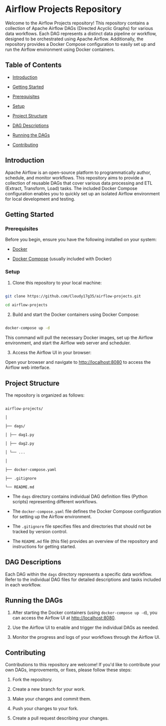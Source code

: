 # Airflow Projects Repository

  

Welcome to the Airflow Projects repository! This repository contains a collection of Apache Airflow DAGs (Directed Acyclic Graphs) for various data workflows. Each DAG represents a distinct data pipeline or workflow, designed to be orchestrated using Apache Airflow. Additionally, the repository provides a Docker Compose configuration to easily set up and run the Airflow environment using Docker containers.

  

## Table of Contents

  

- [Introduction](#introduction)

- [Getting Started](#getting-started)

- [Prerequisites](#prerequisites)

- [Setup](#setup)

- [Project Structure](#project-structure)

- [DAG Descriptions](#dag-descriptions)

- [Running the DAGs](#running-the-dags)

- [Contributing](#contributing)


  

## Introduction

  

Apache Airflow is an open-source platform to programmatically author, schedule, and monitor workflows. This repository aims to provide a collection of reusable DAGs that cover various data processing and ETL (Extract, Transform, Load) tasks. The included Docker Compose configuration enables you to quickly set up an isolated Airflow environment for local development and testing.

  

## Getting Started

  

### Prerequisites

  

Before you begin, ensure you have the following installed on your system:

  

- [Docker](https://www.docker.com/get-started)

- [Docker Compose](https://docs.docker.com/compose/install/) (usually included with Docker)

  

### Setup

  

1. Clone this repository to your local machine:

  

```sh

git clone https://github.com/Cloudy17g35/airflow-projects.git

cd airflow-projects

```

  

2. Build and start the Docker containers using Docker Compose:

  

```sh

docker-compose up -d

```

  

This command will pull the necessary Docker images, set up the Airflow environment, and start the Airflow web server and scheduler.

  

3. Access the Airflow UI in your browser:

  

Open your browser and navigate to [http://localhost:8080](http://localhost:8080) to access the Airflow web interface.

  

## Project Structure

  

The repository is organized as follows:

  

```

airflow-projects/

│

├── dags/

│ ├── dag1.py

│ ├── dag2.py

│ └── ...

│

├── docker-compose.yaml

├── .gitignore

└── README.md

```

  

- The `dags` directory contains individual DAG definition files (Python scripts) representing different workflows.

- The `docker-compose.yaml` file defines the Docker Compose configuration for setting up the Airflow environment.

- The `.gitignore` file specifies files and directories that should not be tracked by version control.

- The `README.md` file (this file) provides an overview of the repository and instructions for getting started.

  

## DAG Descriptions

  

Each DAG within the `dags` directory represents a specific data workflow. Refer to the individual DAG files for detailed descriptions and tasks included in each workflow.

  

## Running the DAGs

  

1. After starting the Docker containers (using `docker-compose up -d`), you can access the Airflow UI at [http://localhost:8080](http://localhost:8080).

2. Use the Airflow UI to enable and trigger the individual DAGs as needed.

3. Monitor the progress and logs of your workflows through the Airflow UI.

  

## Contributing

  

Contributions to this repository are welcome! If you'd like to contribute your own DAGs, improvements, or fixes, please follow these steps:

  

1. Fork the repository.

2. Create a new branch for your work.

3. Make your changes and commit them.

4. Push your changes to your fork.

5. Create a pull request describing your changes.